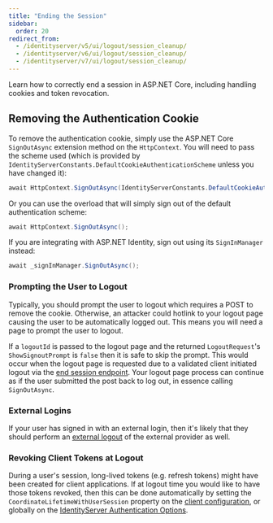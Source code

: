 ```yaml
---
title: "Ending the Session"
sidebar:
  order: 20
redirect_from:
  - /identityserver/v5/ui/logout/session_cleanup/
  - /identityserver/v6/ui/logout/session_cleanup/
  - /identityserver/v7/ui/logout/session_cleanup/
---
```


Learn how to correctly end a session in ASP.NET Core, including handling cookies and token revocation.


## Removing the Authentication Cookie

To remove the authentication cookie, simply use the ASP.NET Core `SignOutAsync` extension method on the `HttpContext`.
You will need to pass the scheme used (which is provided by `IdentityServerConstants.DefaultCookieAuthenticationScheme`
unless you have changed it):

```cs
await HttpContext.SignOutAsync(IdentityServerConstants.DefaultCookieAuthenticationScheme);
```

Or you can use the overload that will simply sign out of the default authentication scheme:

```cs
await HttpContext.SignOutAsync();
```

If you are integrating with ASP.NET Identity, sign out using its `SignInManager` instead:

```cs
await _signInManager.SignOutAsync();
```

### Prompting the User to Logout

Typically, you should prompt the user to logout which requires a POST to remove the cookie.
Otherwise, an attacker could hotlink to your logout page causing the user to be automatically logged out.
This means you will need a page to prompt the user to logout.

If a `logoutId` is passed to the logout page and the returned `LogoutRequest`'s `ShowSignoutPrompt` is `false` then it
is safe to skip the prompt.
This would occur when the logout page is requested due to a validated client initiated logout via
the [end session endpoint](/identityserver/v7/reference/endpoints/end_session).
Your logout page process can continue as if the user submitted the post back to log out, in essence calling
`SignOutAsync`.

### External Logins

If your user has signed in with an external login, then it's likely that they should perform
an [external logout](external) of the external provider as well.

### Revoking Client Tokens at Logout

During a user's session, long-lived tokens (e.g. refresh tokens) might have been created for client applications.
If at logout time you would like to have those tokens revoked, then this can be done automatically by setting the
`CoordinateLifetimeWithUserSession` property on
the [client configuration](/identityserver/v7/reference/models/client#authentication--session-management), or globally
on the [IdentityServer Authentication Options](/identityserver/v7/reference/options#authentication).
